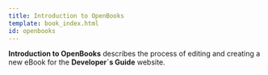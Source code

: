 ```yaml
---
title: Introduction to OpenBooks
template: book_index.html
id: openbooks
---
```


**Introduction to OpenBooks** describes the process of editing and creating a new eBook for the **Developer`s Guide** website.
